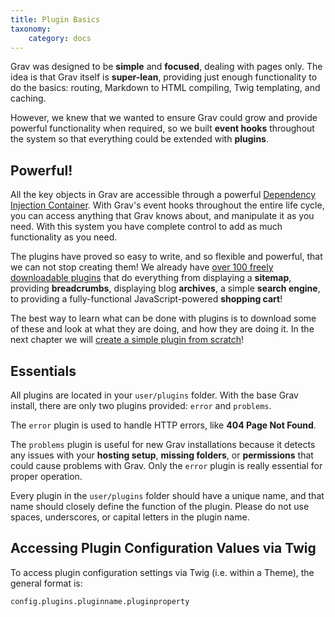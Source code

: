 ```yaml
---
title: Plugin Basics
taxonomy:
    category: docs
---
```


Grav was designed to be **simple** and **focused**, dealing with pages only.  The idea is that Grav itself is **super-lean**, providing just enough functionality to do the basics: routing, Markdown to HTML compiling, Twig templating, and caching.

However, we knew that we wanted to ensure Grav could grow and provide powerful functionality when required, so we built **event hooks** throughout the system so that everything could be extended with **plugins**.

## Powerful!

All the key objects in Grav are accessible through a powerful [Dependency Injection Container](http://en.wikipedia.org/wiki/Dependency_injection).  With Grav's event hooks throughout the entire life cycle, you can access anything that Grav knows about, and manipulate it as you need.  With this system you have complete control to add as much functionality as you need.

The plugins have proved so easy to write, and so flexible and powerful, that we can not stop creating them! We already have [over 100 freely downloadable plugins](http://getgrav.org/downloads/plugins#extras) that do everything from displaying a **sitemap**, providing **breadcrumbs**, displaying blog **archives**, a simple **search engine**, to providing a fully-functional JavaScript-powered **shopping cart**!

The best way to learn what can be done with plugins is to download some of these and look at what they are doing, and how they are doing it. In the next chapter we will [create a simple plugin from scratch](../plugin-tutorial)!

## Essentials

All plugins are located in your `user/plugins` folder.  With the base Grav install, there are only two plugins provided: `error` and `problems`.

The `error` plugin is used to handle HTTP errors, like **404 Page Not Found**.

The `problems` plugin is useful for new Grav installations because it detects any issues with your **hosting setup**, **missing folders**, or **permissions** that could cause problems with Grav.  Only the `error` plugin is really essential for proper operation.

Every plugin in the `user/plugins` folder should have a unique name, and that name should closely define the function of the plugin.  Please do not use spaces, underscores, or capital letters in the plugin name.

## Accessing Plugin Configuration Values via Twig

To access plugin configuration settings via Twig (i.e. within a Theme), the general format is:
```
config.plugins.pluginname.pluginproperty
```
